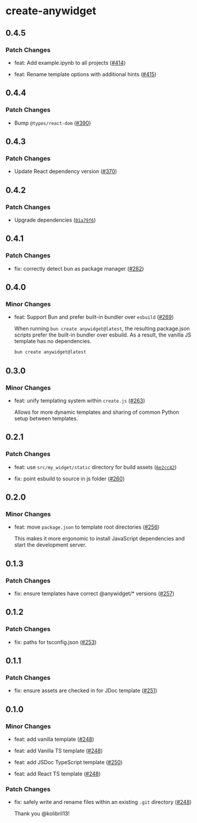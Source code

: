 # create-anywidget

## 0.4.5

### Patch Changes

- feat: Add example.ipynb to all projects ([#414](https://github.com/manzt/anywidget/pull/414))

- feat: Rename template options with additional hints ([#415](https://github.com/manzt/anywidget/pull/415))

## 0.4.4

### Patch Changes

- Bump `@types/react-dom` ([#390](https://github.com/manzt/anywidget/pull/390))

## 0.4.3

### Patch Changes

- Update React dependency version ([#370](https://github.com/manzt/anywidget/pull/370))

## 0.4.2

### Patch Changes

- Upgrade dependencies ([`01a79f6`](https://github.com/manzt/anywidget/commit/01a79f68cee37747ff0d480ebbefcc9697837180))

## 0.4.1

### Patch Changes

- fix: correctly detect bun as package manager ([#282](https://github.com/manzt/anywidget/pull/282))

## 0.4.0

### Minor Changes

- feat: Support Bun and prefer built-in bundler over `esbuild` ([#269](https://github.com/manzt/anywidget/pull/269))

  When running `bun create anywidget@latest`, the resulting package.json scripts
  prefer the built-in bundler over esbuild. As a result, the vanilla JS template
  has no dependencies.

  ```sh
  bun create anywidget@latest
  ```

## 0.3.0

### Minor Changes

- feat: unify templating system within `create.js` ([#263](https://github.com/manzt/anywidget/pull/263))

  Allows for more dynamic templates and sharing of common Python setup between templates.

## 0.2.1

### Patch Changes

- feat: use `src/my_widget/static` directory for build assets ([`6e2cc42`](https://github.com/manzt/anywidget/commit/6e2cc42da5893576eb3007455966ad9fa709fe9c))

- fix: point esbuild to source in js folder ([#260](https://github.com/manzt/anywidget/pull/260))

## 0.2.0

### Minor Changes

- feat: move `package.json` to template root directories ([#256](https://github.com/manzt/anywidget/pull/256))

  This makes it more ergonomic to install JavaScript dependencies and start the development server.

## 0.1.3

### Patch Changes

- fix: ensure templates have correct @anywidget/\* versions ([#257](https://github.com/manzt/anywidget/pull/257))

## 0.1.2

### Patch Changes

- fix: paths for tsconfig.json ([#253](https://github.com/manzt/anywidget/pull/253))

## 0.1.1

### Patch Changes

- fix: ensure assets are checked in for JDoc template ([#251](https://github.com/manzt/anywidget/pull/251))

## 0.1.0

### Minor Changes

- feat: add vanilla template ([#248](https://github.com/manzt/anywidget/pull/248))

- feat: add Vanilla TS template ([#248](https://github.com/manzt/anywidget/pull/248))

- feat: add JSDoc TypeScript template ([#250](https://github.com/manzt/anywidget/pull/250))

- feat: add React TS template ([#248](https://github.com/manzt/anywidget/pull/248))

### Patch Changes

- fix: safely write and rename files within an existing `.git` directory ([#248](https://github.com/manzt/anywidget/pull/248))

  Thank you @kolibril13!
